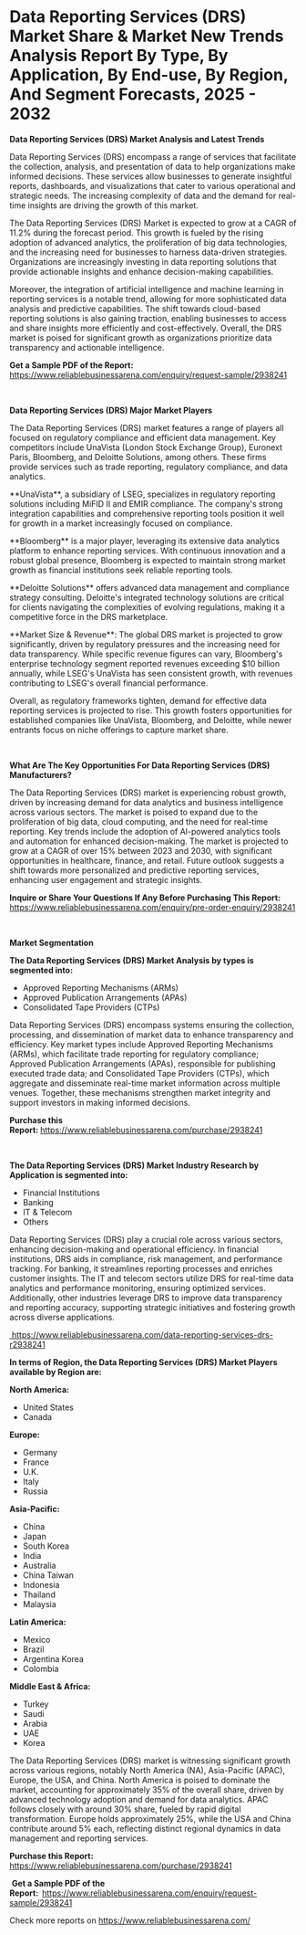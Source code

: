 <p><h1>Data Reporting Services (DRS) Market Share & Market New Trends Analysis Report By Type, By Application, By End-use, By Region, And Segment Forecasts, 2025 - 2032</h1></p><p><strong>Data Reporting Services (DRS) Market Analysis and Latest Trends</strong></p>
<p><p>Data Reporting Services (DRS) encompass a range of services that facilitate the collection, analysis, and presentation of data to help organizations make informed decisions. These services allow businesses to generate insightful reports, dashboards, and visualizations that cater to various operational and strategic needs. The increasing complexity of data and the demand for real-time insights are driving the growth of this market.</p><p>The Data Reporting Services (DRS) Market is expected to grow at a CAGR of 11.2% during the forecast period. This growth is fueled by the rising adoption of advanced analytics, the proliferation of big data technologies, and the increasing need for businesses to harness data-driven strategies. Organizations are increasingly investing in data reporting solutions that provide actionable insights and enhance decision-making capabilities.</p><p>Moreover, the integration of artificial intelligence and machine learning in reporting services is a notable trend, allowing for more sophisticated data analysis and predictive capabilities. The shift towards cloud-based reporting solutions is also gaining traction, enabling businesses to access and share insights more efficiently and cost-effectively. Overall, the DRS market is poised for significant growth as organizations prioritize data transparency and actionable intelligence.</p></p>
<p><strong>Get a Sample PDF of the Report:&nbsp;</strong> <a href="https://www.reliablebusinessarena.com/enquiry/request-sample/2938241?utm_campaign=2945&utm_medium=2&utm_source=Github&utm_content=ia&utm_term=15032025&utm_id=data-reporting-services-drs">https://www.reliablebusinessarena.com/enquiry/request-sample/2938241</a></p>
<p>&nbsp;</p>
<p><strong>Data Reporting Services (DRS) Major Market Players</strong></p>
<p><p>The Data Reporting Services (DRS) market features a range of players all focused on regulatory compliance and efficient data management. Key competitors include UnaVista (London Stock Exchange Group), Euronext Paris, Bloomberg, and Deloitte Solutions, among others. These firms provide services such as trade reporting, regulatory compliance, and data analytics.</p><p>**UnaVista**, a subsidiary of LSEG, specializes in regulatory reporting solutions including MiFID II and EMIR compliance. The company's strong integration capabilities and comprehensive reporting tools position it well for growth in a market increasingly focused on compliance.</p><p>**Bloomberg** is a major player, leveraging its extensive data analytics platform to enhance reporting services. With continuous innovation and a robust global presence, Bloomberg is expected to maintain strong market growth as financial institutions seek reliable reporting tools.</p><p>**Deloitte Solutions** offers advanced data management and compliance strategy consulting. Deloitte's integrated technology solutions are critical for clients navigating the complexities of evolving regulations, making it a competitive force in the DRS marketplace.</p><p>**Market Size & Revenue**: The global DRS market is projected to grow significantly, driven by regulatory pressures and the increasing need for data transparency. While specific revenue figures can vary, Bloomberg's enterprise technology segment reported revenues exceeding $10 billion annually, while LSEG's UnaVista has seen consistent growth, with revenues contributing to LSEG's overall financial performance.</p><p>Overall, as regulatory frameworks tighten, demand for effective data reporting services is projected to rise. This growth fosters opportunities for established companies like UnaVista, Bloomberg, and Deloitte, while newer entrants focus on niche offerings to capture market share.</p></p>
<p>&nbsp;</p>
<p><strong>What Are The Key Opportunities For Data Reporting Services (DRS) Manufacturers?</strong></p>
<p><p>The Data Reporting Services (DRS) market is experiencing robust growth, driven by increasing demand for data analytics and business intelligence across various sectors. The market is poised to expand due to the proliferation of big data, cloud computing, and the need for real-time reporting. Key trends include the adoption of AI-powered analytics tools and automation for enhanced decision-making. The market is projected to grow at a CAGR of over 15% between 2023 and 2030, with significant opportunities in healthcare, finance, and retail. Future outlook suggests a shift towards more personalized and predictive reporting services, enhancing user engagement and strategic insights.</p></p>
<p><strong>Inquire or Share Your Questions If Any Before Purchasing This Report:</strong> <a href="https://www.reliablebusinessarena.com/enquiry/pre-order-enquiry/2938241?utm_campaign=2945&utm_medium=2&utm_source=Github&utm_content=ia&utm_term=15032025&utm_id=data-reporting-services-drs">https://www.reliablebusinessarena.com/enquiry/pre-order-enquiry/2938241</a></p>
<p>&nbsp;</p>
<p><strong>Market Segmentation</strong></p>
<p><strong>The Data Reporting Services (DRS) Market Analysis by types is segmented into:</strong></p>
<p><ul><li>Approved Reporting Mechanisms (ARMs)</li><li>Approved Publication Arrangements (APAs)</li><li>Consolidated Tape Providers (CTPs)</li></ul></p>
<p><p>Data Reporting Services (DRS) encompass systems ensuring the collection, processing, and dissemination of market data to enhance transparency and efficiency. Key market types include Approved Reporting Mechanisms (ARMs), which facilitate trade reporting for regulatory compliance; Approved Publication Arrangements (APAs), responsible for publishing executed trade data; and Consolidated Tape Providers (CTPs), which aggregate and disseminate real-time market information across multiple venues. Together, these mechanisms strengthen market integrity and support investors in making informed decisions.</p></p>
<p><strong>Purchase this Report:&nbsp;</strong><a href="https://www.reliablebusinessarena.com/purchase/2938241?utm_campaign=2945&utm_medium=2&utm_source=Github&utm_content=ia&utm_term=15032025&utm_id=data-reporting-services-drs">https://www.reliablebusinessarena.com/purchase/2938241</a></p>
<p>&nbsp;</p>
<p><strong>The Data Reporting Services (DRS) Market Industry Research by Application is segmented into:</strong></p>
<p><ul><li>Financial Institutions</li><li>Banking</li><li>IT & Telecom</li><li>Others</li></ul></p>
<p><p>Data Reporting Services (DRS) play a crucial role across various sectors, enhancing decision-making and operational efficiency. In financial institutions, DRS aids in compliance, risk management, and performance tracking. For banking, it streamlines reporting processes and enriches customer insights. The IT and telecom sectors utilize DRS for real-time data analytics and performance monitoring, ensuring optimized services. Additionally, other industries leverage DRS to improve data transparency and reporting accuracy, supporting strategic initiatives and fostering growth across diverse applications.</p></p>
<p><a href="https://www.reliablebusinessarena.com/data-reporting-services-drs-r2938241?utm_campaign=2945&utm_medium=2&utm_source=Github&utm_content=ia&utm_term=15032025&utm_id=data-reporting-services-drs">&nbsp;https://www.reliablebusinessarena.com/data-reporting-services-drs-r2938241</a></p>
<p><strong>In terms of Region, the Data Reporting Services (DRS) Market Players available by Region are:</strong></p>
<p>
    <p> <strong> North America: </strong>
        <ul>
            <li>United States</li>
            <li>Canada</li>
        </ul>
        </p> 
    <p> <strong> Europe: </strong>
        <ul>
            <li>Germany</li>
            <li>France</li>
            <li>U.K.</li>
            <li>Italy</li>
            <li>Russia</li>
        </ul>
        </p> 
    <p> <strong> Asia-Pacific: </strong>
        <ul>
            <li>China</li>
            <li>Japan</li>
            <li>South Korea</li>
            <li>India</li>
            <li>Australia</li>
            <li>China Taiwan</li>
            <li>Indonesia</li>
            <li>Thailand</li>
            <li>Malaysia</li>
        </ul>
        </p> 
    <p> <strong> Latin America: </strong>
        <ul>
            <li>Mexico</li>
            <li>Brazil</li>
            <li>Argentina Korea</li>
            <li>Colombia</li>
        </ul>
        </p> 
    <p> <strong> Middle East & Africa: </strong>
        <ul>
            <li>Turkey</li>
            <li>Saudi</li>
            <li>Arabia</li>
            <li>UAE</li>
            <li>Korea</li>
        </ul>
    </p>
    </p>
<p><p>The Data Reporting Services (DRS) market is witnessing significant growth across various regions, notably North America (NA), Asia-Pacific (APAC), Europe, the USA, and China. North America is poised to dominate the market, accounting for approximately 35% of the overall share, driven by advanced technology adoption and demand for data analytics. APAC follows closely with around 30% share, fueled by rapid digital transformation. Europe holds approximately 25%, while the USA and China contribute around 5% each, reflecting distinct regional dynamics in data management and reporting services.</p></p>
<p><strong>Purchase this Report: </strong><a href="https://www.reliablebusinessarena.com/purchase/2938241?utm_campaign=2945&utm_medium=2&utm_source=Github&utm_content=ia&utm_term=15032025&utm_id=data-reporting-services-drs">https://www.reliablebusinessarena.com/purchase/2938241</a></p>
<p>&nbsp;<strong>Get a Sample PDF of the Report:&nbsp;&nbsp;</strong><a href="https://www.reliablebusinessarena.com/enquiry/request-sample/2938241?utm_campaign=2945&utm_medium=2&utm_source=Github&utm_content=ia&utm_term=15032025&utm_id=data-reporting-services-drs">https://www.reliablebusinessarena.com/enquiry/request-sample/2938241</a></p>
<p><strong></strong></p>
<p>Check more reports on <a href="https://www.reliablebusinessarena.com/?utm_campaign=2945&utm_medium=2&utm_source=Github&utm_content=ia&utm_term=15032025&utm_id=data-reporting-services-drs">https://www.reliablebusinessarena.com/</a></p>
